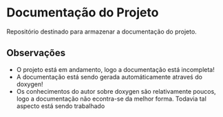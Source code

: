 # Documentação do Projeto

Repositório destinado para armazenar a documentação do projeto.

## Observações
- O projeto está em andamento, logo a documentação está incompleta!
- A documentação está sendo gerada automáticamente atraveś do doxygen!
- Os conhecimentos do autor sobre doxygen são relativamente poucos, logo a
  documentação não econtra-se da melhor forma. Todavia tal aspecto está sendo trabalhado
